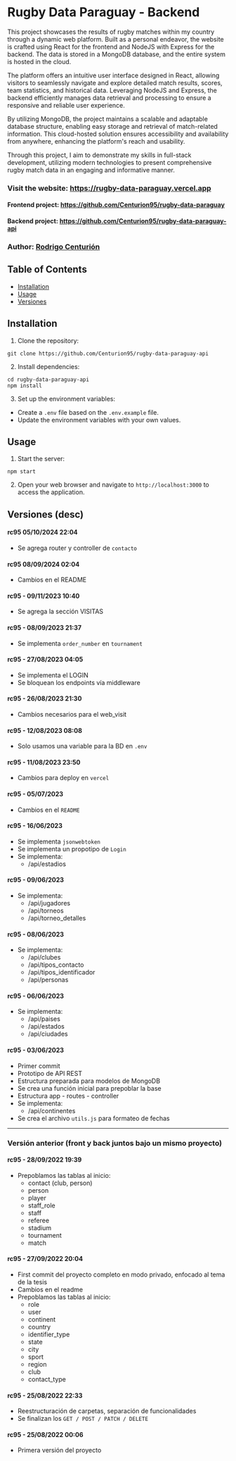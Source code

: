# Rugby Data Paraguay - Backend

This project showcases the results of rugby matches within my country through a dynamic web platform. Built as a personal endeavor, the website is crafted using React for the frontend and NodeJS with Express for the backend. The data is stored in a MongoDB database, and the entire system is hosted in the cloud.

The platform offers an intuitive user interface designed in React, allowing visitors to seamlessly navigate and explore detailed match results, scores, team statistics, and historical data. Leveraging NodeJS and Express, the backend efficiently manages data retrieval and processing to ensure a responsive and reliable user experience.

By utilizing MongoDB, the project maintains a scalable and adaptable database structure, enabling easy storage and retrieval of match-related information. This cloud-hosted solution ensures accessibility and availability from anywhere, enhancing the platform's reach and usability.

Through this project, I aim to demonstrate my skills in full-stack development, utilizing modern technologies to present comprehensive rugby match data in an engaging and informative manner.


### Visit the website: https://rugby-data-paraguay.vercel.app

#### Frontend project: https://github.com/Centurion95/rugby-data-paraguay

#### Backend project: https://github.com/Centurion95/rugby-data-paraguay-api

### Author: [Rodrigo Centurión][1]
[1]: https://www.linkedin.com/in/rcenturion95



## Table of Contents

- [Installation](#installation)
- [Usage](#usage)
- [Versiones](#versiones)

## Installation

1. Clone the repository:
```
git clone https://github.com/Centurion95/rugby-data-paraguay-api
```

2. Install dependencies:
```
cd rugby-data-paraguay-api
npm install
```

3. Set up the environment variables:
- Create a `.env` file based on the `.env.example` file.
- Update the environment variables with your own values.

## Usage

1. Start the server:
```
npm start
```

2. Open your web browser and navigate to `http://localhost:3000` to access the application.

## Versiones (desc)

#### rc95 05/10/2024 22:04
- Se agrega router y controller de `contacto`

#### rc95 08/09/2024 02:04
- Cambios en el README

#### rc95 - 09/11/2023 10:40
- Se agrega la sección VISITAS

#### rc95 - 08/09/2023 21:37
- Se implementa `order_number` en `tournament`

#### rc95 - 27/08/2023 04:05
- Se implementa el LOGIN
- Se bloquean los endpoints vía middleware

#### rc95 - 26/08/2023 21:30
- Cambios necesarios para el web_visit

#### rc95 - 12/08/2023 08:08
- Solo usamos una variable para la BD en `.env`

#### rc95 - 11/08/2023 23:50
- Cambios para deploy en `vercel`

#### rc95 - 05/07/2023
- Cambios en el `README`

#### rc95 - 16/06/2023
- Se implementa `jsonwebtoken`
- Se implementa un propotipo de `Login`
- Se implementa:
  - /api/estadios

#### rc95 - 09/06/2023
- Se implementa:
  - /api/jugadores
  - /api/torneos
  - /api/torneo_detalles

#### rc95 - 08/06/2023
- Se implementa:
  - /api/clubes
  - /api/tipos_contacto
  - /api/tipos_identificador
  - /api/personas

#### rc95 - 06/06/2023
- Se implementa:
  - /api/paises
  - /api/estados
  - /api/ciudades

#### rc95 - 03/06/2023
- Primer commit
- Prototipo de API REST
- Estructura preparada para modelos de MongoDB
- Se crea una función inicial para prepoblar la base
- Estructura app - routes - controller
- Se implementa:
  - /api/continentes
- Se crea el archivo `utils.js` para formateo de fechas


___
### Versión anterior (front y back juntos bajo un mismo proyecto)
#### rc95 - 28/09/2022 19:39
- Prepoblamos las tablas al inicio:
  - contact (club, person)
  - person
  - player
  - staff_role
  - staff
  - referee
  - stadium
  - tournament
  - match

#### rc95 - 27/09/2022 20:04
- First commit del proyecto completo en modo privado, enfocado al tema de la tesis
- Cambios en el readme
- Prepoblamos las tablas al inicio:
  - role
  - user
  - continent
  - country
  - identifier_type
  - state
  - city
  - sport
  - region
  - club
  - contact_type

#### rc95 - 25/08/2022 22:33
- Reestructuración de carpetas, separación de funcionalidades
- Se finalizan los `GET / POST / PATCH / DELETE`

#### rc95 - 25/08/2022 00:06
- Primera versión del proyecto
